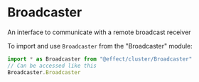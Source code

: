 # Broadcaster

An interface to communicate with a remote broadcast receiver

To import and use `Broadcaster` from the "Broadcaster" module:

```ts
import * as Broadcaster from "@effect/cluster/Broadcaster"
// Can be accessed like this
Broadcaster.Broadcaster
```
